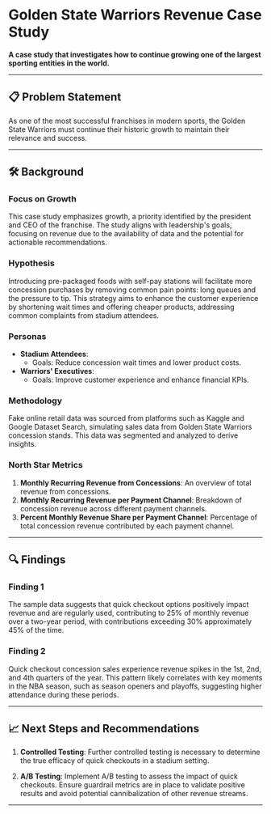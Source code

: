 # Golden State Warriors Revenue Case Study

**A case study that investigates how to continue growing one of the largest sporting entities in the world.**

---

## 📋 Problem Statement

As one of the most successful franchises in modern sports, the Golden State Warriors must continue their historic growth to maintain their relevance and success.

---

## 🛠️ Background

### Focus on Growth
This case study emphasizes growth, a priority identified by the president and CEO of the franchise. The study aligns with leadership's goals, focusing on revenue due to the availability of data and the potential for actionable recommendations.

### Hypothesis
Introducing pre-packaged foods with self-pay stations will facilitate more concession purchases by removing common pain points: long queues and the pressure to tip. This strategy aims to enhance the customer experience by shortening wait times and offering cheaper products, addressing common complaints from stadium attendees.

### Personas
- **Stadium Attendees**: 
  - Goals: Reduce concession wait times and lower product costs.
- **Warriors' Executives**:
  - Goals: Improve customer experience and enhance financial KPIs.

### Methodology
Fake online retail data was sourced from platforms such as Kaggle and Google Dataset Search, simulating sales data from Golden State Warriors concession stands. This data was segmented and analyzed to derive insights.

### North Star Metrics
1. **Monthly Recurring Revenue from Concessions**: An overview of total revenue from concessions.
2. **Monthly Recurring Revenue per Payment Channel**: Breakdown of concession revenue across different payment channels.
3. **Percent Monthly Revenue Share per Payment Channel**: Percentage of total concession revenue contributed by each payment channel.

---

## 🔍 Findings

### Finding 1
The sample data suggests that quick checkout options positively impact revenue and are regularly used, contributing to 25% of monthly revenue over a two-year period, with contributions exceeding 30% approximately 45% of the time.

### Finding 2
Quick checkout concession sales experience revenue spikes in the 1st, 2nd, and 4th quarters of the year. This pattern likely correlates with key moments in the NBA season, such as season openers and playoffs, suggesting higher attendance during these periods.

---

## 📈 Next Steps and Recommendations

1. **Controlled Testing**: Further controlled testing is necessary to determine the true efficacy of quick checkouts in a stadium setting.
  
2. **A/B Testing**: Implement A/B testing to assess the impact of quick checkouts. Ensure guardrail metrics are in place to validate positive results and avoid potential cannibalization of other revenue streams.

---
